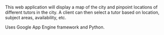 This web application will display a map of the city and pinpoint locations of different tutors in the city. A client can then select a tutor based on location, subject areas, availability, etc. 

Uses Google App Engine framework and Python.
